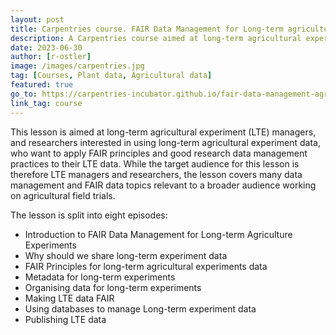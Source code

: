 ```yaml
---
layout: post
title: Carpentries course. FAIR Data Management for Long-term agriculture experiments 
description: A Carpentries course aimed at long-term agricultural experiment (LTE) managers
date: 2023-06-30
author: [r-ostler]
image: /images/carpentries.jpg
tag: [Courses, Plant data, Agricultural data]
featured: true
go_to: https://carpentries-incubator.github.io/fair-data-management-agriculture/
link_tag: course
---
```


This lesson is aimed at long-term agricultural experiment (LTE) managers, and researchers interested in using long-term agricultural experiment data, who want to apply FAIR principles and good research data management practices to their LTE data. While the target audience for this lesson is therefore LTE managers and researchers, the lesson covers many data management and FAIR data topics relevant to a broader audience working on agricultural field trials.

The lesson is split into eight episodes:

- Introduction to FAIR Data Management for Long-term Agriculture Experiments
- Why should we share long-term experiment data
- FAIR Principles for long-term agricultural experiments data
- Metadata for long-term experiments
- Organising data for long-term experiments
- Making LTE data FAIR
- Using databases to manage Long-term experiment data
- Publishing LTE data

